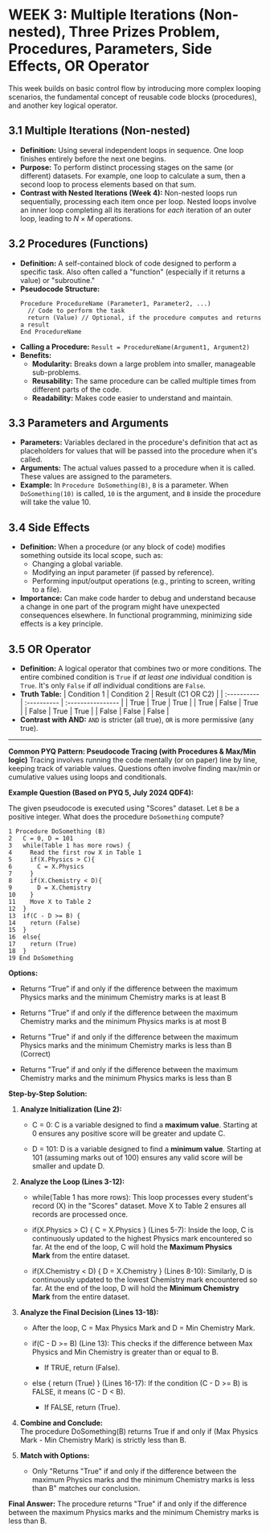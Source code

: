 

# WEEK 3: Multiple Iterations (Non-nested), Three Prizes Problem, Procedures, Parameters, Side Effects, OR Operator

This week builds on basic control flow by introducing more complex looping scenarios, the fundamental concept of reusable code blocks (procedures), and another key logical operator.

## 3.1 Multiple Iterations (Non-nested)

*   **Definition:** Using several independent loops in sequence. One loop finishes entirely before the next one begins.
*   **Purpose:** To perform distinct processing stages on the same (or different) datasets. For example, one loop to calculate a sum, then a second loop to process elements based on that sum.
*   **Contrast with Nested Iterations (Week 4):** Non-nested loops run sequentially, processing each item once per loop. Nested loops involve an inner loop completing all its iterations for *each* iteration of an outer loop, leading to $N \times M$ operations.

## 3.2 Procedures (Functions)

*   **Definition:** A self-contained block of code designed to perform a specific task. Also often called a "function" (especially if it returns a value) or "subroutine."
*   **Pseudocode Structure:**
    ```pseudocode
    Procedure ProcedureName (Parameter1, Parameter2, ...)
      // Code to perform the task
      return (Value) // Optional, if the procedure computes and returns a result
    End ProcedureName
    ```
*   **Calling a Procedure:** `Result = ProcedureName(Argument1, Argument2)`
*   **Benefits:**
    *   **Modularity:** Breaks down a large problem into smaller, manageable sub-problems.
    *   **Reusability:** The same procedure can be called multiple times from different parts of the code.
    *   **Readability:** Makes code easier to understand and maintain.

## 3.3 Parameters and Arguments

*   **Parameters:** Variables declared in the procedure's definition that act as placeholders for values that will be passed into the procedure when it's called.
*   **Arguments:** The actual values passed to a procedure when it is called. These values are assigned to the parameters.
*   **Example:** In `Procedure DoSomething(B)`, `B` is a parameter. When `DoSomething(10)` is called, `10` is the argument, and `B` inside the procedure will take the value 10.

## 3.4 Side Effects

*   **Definition:** When a procedure (or any block of code) modifies something outside its local scope, such as:
    *   Changing a global variable.
    *   Modifying an input parameter (if passed by reference).
    *   Performing input/output operations (e.g., printing to screen, writing to a file).
*   **Importance:** Can make code harder to debug and understand because a change in one part of the program might have unexpected consequences elsewhere. In functional programming, minimizing side effects is a key principle.

## 3.5 OR Operator

*   **Definition:** A logical operator that combines two or more conditions. The entire combined condition is `True` if *at least one* individual condition is `True`. It's only `False` if *all* individual conditions are `False`.
*   **Truth Table:**
    | Condition 1 | Condition 2 | Result (C1 OR C2) |
    | :---------- | :---------- | :---------------- |
    | True        | True        | True              |
    | True        | False       | True              |
    | False       | True        | True              |
    | False       | False       | False             |
*   **Contrast with AND:** `AND` is stricter (all true), `OR` is more permissive (any true).

---

**Common PYQ Pattern: Pseudocode Tracing (with Procedures & Max/Min logic)**
Tracing involves running the code mentally (or on paper) line by line, keeping track of variable values. Questions often involve finding max/min or cumulative values using loops and conditionals.

**Example Question (Based on PYQ 5, July 2024 QDF4):**

The given pseudocode is executed using "Scores" dataset. Let `B` be a positive integer. What does the procedure `DoSomething` compute?

```pseudocode
1 Procedure DoSomething (B)
2   C = 0, D = 101
3   while(Table 1 has more rows) {
4     Read the first row X in Table 1
5     if(X.Physics > C){
6       C = X.Physics
7     }
8     if(X.Chemistry < D){
9       D = X.Chemistry
10    }
11    Move X to Table 2
12  }
13  if(C - D >= B) {
14    return (False)
15  }
16  else{
17    return (True)
18  }
19 End DoSomething
```

**Options:**

- Returns “True” if and only if the difference between the maximum Physics marks and the minimum Chemistry marks is at least B
    
- Returns "True” if and only if the difference between the maximum Chemistry marks and the minimum Physics marks is at most B
    
- Returns "True" if and only if the difference between the maximum Physics marks and the minimum Chemistry marks is less than B (Correct)
    
- Returns "True” if and only if the difference between the maximum Chemistry marks and the minimum Physics marks is less than B
    

**Step-by-Step Solution:**

1. **Analyze Initialization (Line 2):**
    
    - C = 0: C is a variable designed to find a **maximum value**. Starting at 0 ensures any positive score will be greater and update C.
        
    - D = 101: D is a variable designed to find a **minimum value**. Starting at 101 (assuming marks out of 100) ensures any valid score will be smaller and update D.
        
2. **Analyze the Loop (Lines 3-12):**
    
    - while(Table 1 has more rows): This loop processes every student's record (X) in the "Scores" dataset. Move X to Table 2 ensures all records are processed once.
        
    - if(X.Physics > C) { C = X.Physics } (Lines 5-7): Inside the loop, C is continuously updated to the highest Physics mark encountered so far. At the end of the loop, C will hold the **Maximum Physics Mark** from the entire dataset.
        
    - if(X.Chemistry < D) { D = X.Chemistry } (Lines 8-10): Similarly, D is continuously updated to the lowest Chemistry mark encountered so far. At the end of the loop, D will hold the **Minimum Chemistry Mark** from the entire dataset.
        
3. **Analyze the Final Decision (Lines 13-18):**
    
    - After the loop, C = Max Physics Mark and D = Min Chemistry Mark.
        
    - if(C - D >= B) (Line 13): This checks if the difference between Max Physics and Min Chemistry is greater than or equal to B.
        
        - If TRUE, return (False).
            
    - else { return (True) } (Lines 16-17): If the condition (C - D >= B) is FALSE, it means (C - D < B).
        
        - If FALSE, return (True).
            
4. **Combine and Conclude:**  
    The procedure DoSomething(B) returns True if and only if (Max Physics Mark - Min Chemistry Mark) is strictly less than B.
    
5. **Match with Options:**
    
    - Only "Returns "True" if and only if the difference between the maximum Physics marks and the minimum Chemistry marks is less than B" matches our conclusion.
        

**Final Answer:** The procedure returns "True" if and only if the difference between the maximum Physics marks and the minimum Chemistry marks is less than B.



